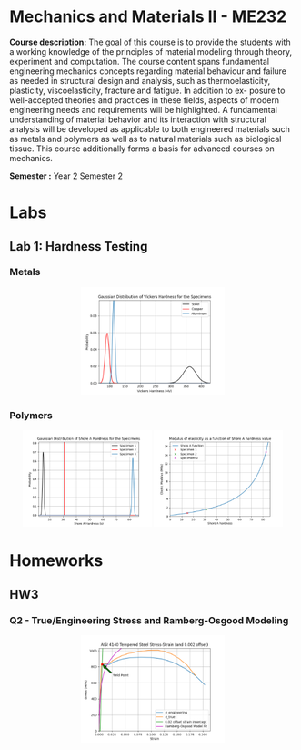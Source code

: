 # Mechanics and Materials II - ME232
**Course description:** The goal of this course is to provide the students with a working knowledge of the principles of material modeling through theory, experiment and computation. The course content spans fundamental engineering mechanics concepts regarding material behaviour and failure as needed in structural design and analysis, such as thermoelasticity, plasticity, viscoelasticity, fracture and fatigue. In addition to ex- posure to well-accepted theories and practices in these fields, aspects of modern engineering needs and requirements will be highlighted. A fundamental understanding of material behavior and its interaction with structural analysis will be developed as applicable to both engineered materials such as metals and polymers as well as to natural materials such as biological tissue. This course additionally forms a basis for advanced courses on mechanics.

**Semester :** Year 2 Semester 2

# Labs
## Lab 1: Hardness Testing

### Metals

<p align="center">
  <img width=50% height=50% src="https://github.com/soly33tworks/ME-PHYS_Undergraduate_Courses/blob/main/ME232-Mechanics_n_Materials_II/assets/LB1_metal.png">
</p>

### Polymers

<p align="center">
  <img width=45% height=45% src="https://github.com/soly33tworks/ME-PHYS_Undergraduate_Courses/blob/main/ME232-Mechanics_n_Materials_II/assets/LB1_poly1.png">
  <img width=45% height=45% src="https://github.com/soly33tworks/ME-PHYS_Undergraduate_Courses/blob/main/ME232-Mechanics_n_Materials_II/assets/LB1_poly2.png">
</p>


# Homeworks

## HW3

### Q2 - True/Engineering Stress and Ramberg-Osgood Modeling

<p align="center">
  <img width=50% height=50% src="https://github.com/soly33tworks/ME-PHYS_Undergraduate_Courses/blob/main/ME232-Mechanics_n_Materials_II/assets/hw3q2.png">
</p>

